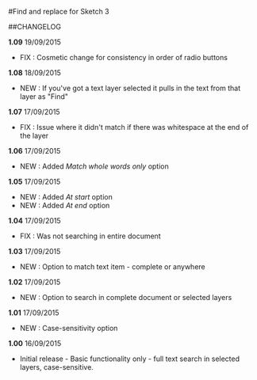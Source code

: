 #Find and replace for Sketch 3

##CHANGELOG

**1.09** 19/09/2015
* FIX : Cosmetic change for consistency in order of radio buttons

**1.08** 18/09/2015
* NEW : If you've got a text layer selected it pulls in the text from that layer as "Find" 

**1.07** 17/09/2015
* FIX : Issue where it didn't match if there was whitespace at the end of the layer

**1.06** 17/09/2015
* NEW : Added *Match whole words only* option

**1.05** 17/09/2015
* NEW : Added *At start* option
* NEW : Added *At end* option

**1.04** 17/09/2015
* FIX : Was not searching in entire document

**1.03** 17/09/2015
* NEW : Option to match text item - complete or anywhere

**1.02** 17/09/2015
* NEW : Option to search in complete document or selected layers

**1.01** 17/09/2015
* NEW : Case-sensitivity option

**1.00** 16/09/2015
* Initial release - Basic functionality only - full text search in selected layers, case-sensitive.